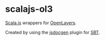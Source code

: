 # scalajs-ol3

[Scala.js](http://www.scala-js.org/) wrappers for 
[OpenLayers](http://openlayers.org/).

Created by using the [jsdocgen](https://github.com/maprohu/scalajs-jsdocgen)
plugin for [SBT](http://www.scala-sbt.org/).

